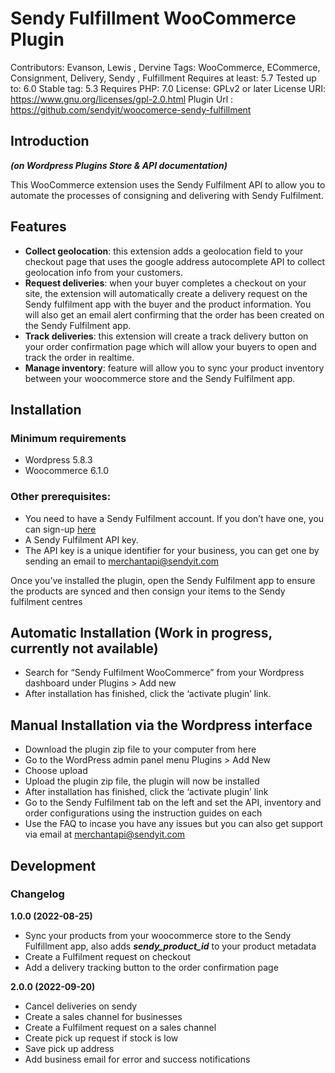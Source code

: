 # Sendy Fulfillment WooCommerce Plugin
Contributors: Evanson, Lewis , Dervine
Tags: WooCommerce, ECommerce, Consignment, Delivery, Sendy , Fulfillment
Requires at least: 5.7
Tested up to: 6.0
Stable tag: 5.3
Requires PHP: 7.0
License: GPLv2 or later
License URI: https://www.gnu.org/licenses/gpl-2.0.html
Plugin Url : https://github.com/sendyit/woocomerce-sendy-fulfillment

## Introduction 
***(on Wordpress Plugins Store & API documentation)***

This WooCommerce extension uses the Sendy Fulfilment API  to allow you to automate the processes of consigning and delivering with Sendy Fulfilment. 
## Features
- **Collect geolocation**: this extension adds a geolocation field to your checkout page that uses the google address autocomplete API to collect geolocation info from your customers.
- **Request deliveries**: when your buyer completes a checkout on your site, the extension will automatically create a delivery request on the Sendy fulfilment app with the buyer and the product information. You will also get an email alert confirming that the order has been created on the Sendy Fulfilment app.
- **Track deliveries**: this extension will create a track delivery button on your order confirmation page which will allow your buyers to open and track the order in realtime.
- **Manage inventory**: feature will allow you to sync your product inventory between your woocommerce store and the Sendy Fulfilment app. 

## Installation
### Minimum requirements
- Wordpress 5.8.3
- Woocommerce 6.1.0

### Other prerequisites:
- You need to have a Sendy Fulfilment account. If you don’t have one, you can sign-up [here](https://fulfillment.sendyit.com/auth/sign-up)
- A Sendy Fulfilment API key. 
- The API key is a unique identifier for your business, you can get one by sending an email to merchantapi@sendyit.com

Once you’ve installed the plugin, open the Sendy Fulfilment app to ensure the  products are synced and then consign your items to the Sendy fulfilment centres

## Automatic Installation (Work in progress, currently not available)
- Search for “Sendy Fulfilment WooCommerce” from your Wordpress dashboard  under Plugins > Add new
- After installation has finished, click the ‘activate plugin’ link.

## Manual Installation via the Wordpress interface
- Download the plugin zip file to your computer from here
- Go to the WordPress admin panel menu Plugins > Add New
- Choose upload
- Upload the plugin zip file, the plugin will now be installed
- After installation has finished, click the ‘activate plugin’ link
- Go to the Sendy Fulfilment tab on the left and set the API, inventory and order configurations using the instruction guides on each
- Use the FAQ to incase you have any issues but you can also get support via email at merchantapi@sendyit.com

## Development
### Changelog
**1.0.0 (2022-08-25)**
- Sync your products from your woocommerce store to the Sendy Fulfillment app, also adds ***sendy_product_id*** to your product metadata
- Create a Fulfilment request on checkout
- Add a delivery tracking button to the order confirmation page

**2.0.0 (2022-09-20)**
- Cancel deliveries on sendy
- Create a sales channel for businesses
- Create a Fulfilment request on a sales channel
- Create pick up request if stock is low
- Save pick up address
- Add business email for error and success notifications
